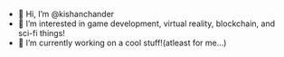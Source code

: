 - 👋 Hi, I’m @kishanchander
- 👀 I’m interested in game development, virtual reality, blockchain, and sci-fi things!
- 🌱 I’m currently working on a cool stuff!(atleast for me...)

<!---
kishanchander/kishanchander is a ✨ special ✨ repository because its `README.md` (this file) appears on your GitHub profile.
You can click the Preview link to take a look at your changes.
--->
